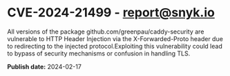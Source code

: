 # CVE-2024-21499 - report@snyk.io

All versions of the package github.com/greenpau/caddy-security are vulnerable to HTTP Header Injection via the X-Forwarded-Proto header due to redirecting to the injected protocol.Exploiting this vulnerability could lead to bypass of security mechanisms or confusion in handling TLS.

**Publish date:** 2024-02-17
